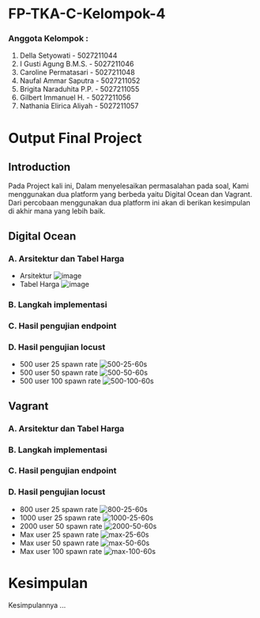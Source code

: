 # FP-TKA-C-Kelompok-4

### Anggota Kelompok :
1. Della Setyowati - 5027211044
2. I Gusti Agung B.M.S. - 5027211046
3. Caroline Permatasari - 5027211048
4. Naufal Ammar Saputra - 5027211052
5. Brigita Naraduhita P.P. - 5027211055
6. Gilbert Immanuel H. - 5027211056
7. Nathania Elirica Aliyah - 5027211057

# Output Final Project
## Introduction
Pada Project kali ini, Dalam menyelesaikan permasalahan pada soal, Kami menggunakan dua platform yang berbeda yaitu Digital Ocean dan Vagrant. Dari percobaan menggunakan dua platform ini akan di berikan kesimpulan di akhir mana yang lebih baik.
 
## Digital Ocean
### A. Arsitektur dan Tabel Harga 
- Arsitektur
![image](https://github.com/Delsea12/FP-TKA-C-Kelompok-4/assets/102176304/49481292-0e26-4f1c-bca4-ec53e4efad32)
- Tabel Harga
![image](https://github.com/Delsea12/FP-TKA-C-Kelompok-4/assets/102176304/5928f197-6935-4199-b333-cfbf6c2a1c3a)
### B. Langkah implementasi 
### C. Hasil pengujian endpoint 
### D. Hasil pengujian locust
- 500 user 25 spawn rate
![500-25-60s](https://github.com/Delsea12/FP-TKA-C-Kelompok-4/assets/102176304/e7a33936-91cb-45f3-a6b8-e274920f7664)
- 500 user 50 spawn rate
![500-50-60s](https://github.com/Delsea12/FP-TKA-C-Kelompok-4/assets/102176304/f2ea8895-bfc8-4eda-aa75-1eab377ae2da)
- 500 user 100 spawn rate
![500-100-60s](https://github.com/Delsea12/FP-TKA-C-Kelompok-4/assets/102176304/0ec97bcd-28c5-4d0e-9993-d8ec333db8bd)

## Vagrant

### A. Arsitektur dan Tabel Harga 
### B. Langkah implementasi 
### C. Hasil pengujian endpoint  
### D. Hasil pengujian locust 
- 800 user 25 spawn rate
![800-25-60s](https://github.com/Delsea12/FP-TKA-C-Kelompok-4/assets/102176304/eb3ea8aa-c563-4809-a68c-f7f6fa593761)
- 1000 user 25 spawn rate
![1000-25-60s](https://github.com/Delsea12/FP-TKA-C-Kelompok-4/assets/102176304/b4d25ece-f203-49e6-abb9-75af13e474e2)
- 2000 user 50 spawn rate
![2000-50-60s](https://github.com/Delsea12/FP-TKA-C-Kelompok-4/assets/102176304/17870773-580c-4910-b54e-c96306d0d41f)
- Max user 25 spawn rate
![max-25-60s](https://github.com/Delsea12/FP-TKA-C-Kelompok-4/assets/102176304/0da0f5c7-33e5-4405-a8dc-85476bf10879)
- Max user 50 spawn rate
![max-50-60s](https://github.com/Delsea12/FP-TKA-C-Kelompok-4/assets/102176304/7e055537-a444-444a-82ee-0d2058ebe304)
- Max user 100 spawn rate
![max-100-60s](https://github.com/Delsea12/FP-TKA-C-Kelompok-4/assets/102176304/0c37cf78-55ee-4572-b90c-bd5d273db0a1)


# Kesimpulan
Kesimpulannya ...
